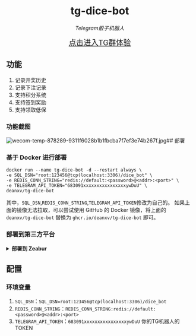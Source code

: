<div align="center">

# tg-dice-bot

_Telegram骰子机器人_

<a href="https://t.me/+HOSNzxTdUnIxNjdl" style="font-size: 20px;">点击进入TG群体验</a>

</div>

## 功能
1. 记录开奖历史
2. 记录下注记录
3. 支持积分系统
4. 支持签到奖励
5. 支持领取低保
### 功能截图
![wecom-temp-878289-9311f6028b1b1fbcba7f7ef3e74b267f.jpg](https://s2.loli.net/2023/12/12/9XpUOligSRhyHzT.jpg)## 部署
### 基于 Docker 进行部署
```shell
docker run --name tg-dice-bot -d --restart always \
-e SQL_DSN="root:123456@tcp(localhost:3306)/dice_bot" \
-e REDIS_CONN_STRING="redis://default:<password>@<addr>:<port>" \
-e TELEGRAM_API_TOKEN="683091xxxxxxxxxxxxxxxxywDuU" \
deanxv/tg-dice-bot
```
其中，`SQL_DSN`,`REDIS_CONN_STRING`,`TELEGRAM_API_TOKEN`修改为自己的。
如果上面的镜像无法拉取，可以尝试使用 GitHub 的 Docker 镜像，将上面的 `deanxv/tg-dice-bot` 替换为 `ghcr.io/deanxv/tg-dice-bot` 即可。


### 部署到第三方平台

<details>
<summary><strong>部署到 Zeabur</strong></summary>
<div>

> Zeabur 的服务器在国外，自动解决了网络的问题，同时免费的额度也足够个人使用

1. 首先 fork 一份代码。
2. 进入 [Zeabur](https://zeabur.com?referralCode=deanxv)，登录，进入控制台。
3. 新建一个 Project，在 Service -> Add Service 选择 Marketplace，选择 MySQL，并记下连接参数（用户名、密码、地址、端口）。
4. 使用mysql视图化工具连接mysql，运行 ```create database `dice_bot` ``` 创建数据库。
5. 在 Service -> Add Service，选择 Git（第一次使用需要先授权），选择你 fork 的仓库。
6. Deploy 会自动开始，先取消。
7. 添加环境变量
   
   `SQL_DSN`:`<username>:<password>@tcp(<addr>:<port>)/dice_bot`

   `REDIS_CONN_STRING`:`redis://default:<password>@<addr>:<port>`

   `TELEGRAM_API_TOKEN`:`你的TG机器人的TOKEN`
   
   保存。
9. 选择 Redeploy。

</div>
</details>

## 配置

### 环境变量

1. `SQL_DSN`：`SQL_DSN=root:123456@tcp(localhost:3306)/dice_bot`
2. `REDIS_CONN_STRING`：`REDIS_CONN_STRING:redis://default:<password>@<addr>:<port>`
3. `TELEGRAM_API_TOKEN`：`683091xxxxxxxxxxxxxxxxywDuU` 你的TG机器人的TOKEN

